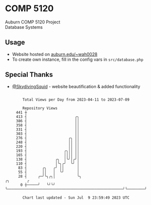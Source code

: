 # COMP 5120
Auburn COMP 5120 Project  
Database Systems

## Usage
- Website hosted on [auburn.edu/~wah0028](https://webhome.auburn.edu/~wah0028/)
- To create own instance, fill in the config vars in `src/database.php`

## Special Thanks
- [@SkydivingSquid](https://github.com/SkydivingSquid) - website beautification & added functionality

```

        Total Views per Day from 2023-04-11 to 2023-07-09

        Repository Views
     441 ┼
     413 ┤                      ╭╮
     386 ┤                      ││
     358 ┤                      ││
     331 ┤                      ││
     303 ┤                      ││
     276 ┤                   ╭╮ ││
     248 ┤                   ││ ││
     220 ┤                   ││ ││
     193 ┤                 ╭╮││ ││
     165 ┤                 ││││ ││
     138 ┤             ╭╮  │╰╯│╭╯│
     110 ┤             │╰╮╭╯  ╰╯ │
      83 ┤       ╭╮   ╭╯ ││      │
      55 ┤       ││   │  ╰╯      │
      28 ┤     ╭─╯╰╮╭╮│          ╰╮                                                     ╭╮        ╭
       0 ┼─────╯   ╰╯╰╯           ╰─────────────────────────────────────────────────────╯╰────────╯

        Chart last updated - Sun Jul  9 23:59:49 2023 UTC
        
```
